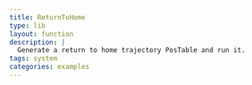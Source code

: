 ```yaml
---
title: ReturnToHome
type: lib
layout: function
description: |
  Generate a return to home trajectory PosTable and run it.
tags: system
categories: examples
---
```

